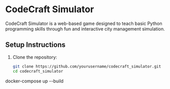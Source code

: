 # CodeCraft Simulator

CodeCraft Simulator is a web-based game designed to teach basic Python programming skills through fun and interactive city management simulation.

## Setup Instructions

1. Clone the repository:
   ```sh
   git clone https://github.com/yourusername/codecraft_simulator.git
   cd codecraft_simulator

docker-compose up --build

